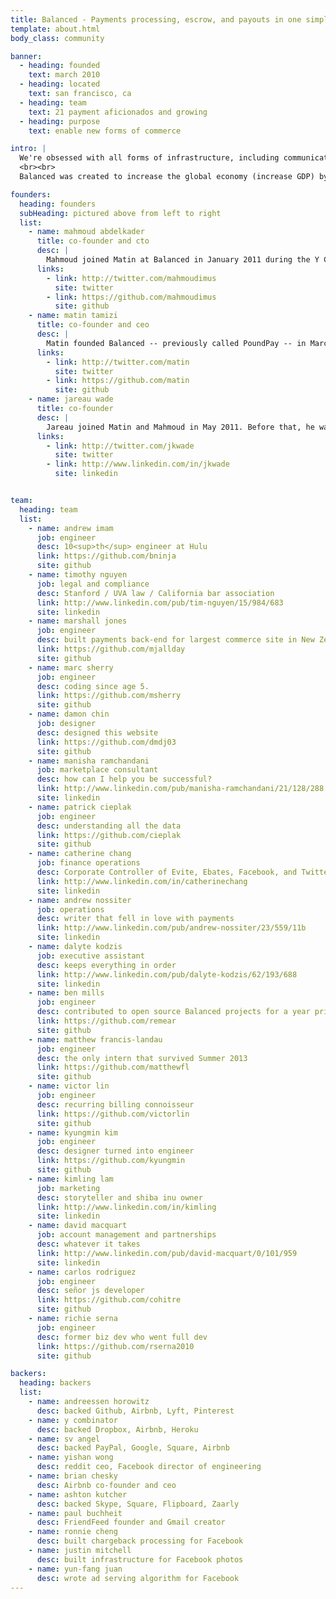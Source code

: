 ```yaml
---
title: Balanced - Payments processing, escrow, and payouts in one simple API | About
template: about.html
body_class: community

banner:
  - heading: founded
    text: march 2010
  - heading: located
    text: san francisco, ca
  - heading: team
    text: 21 payment aficionados and growing
  - heading: purpose
    text: enable new forms of commerce

intro: |
  We're obsessed with all forms of infrastructure, including communications, transportation, energy, waste management, and payments. Robust infrastructure creates a happier, more productive, and more prosperous society. You know exactly what I mean if you've traveled somewhere where you struggled to find a reliable Internet connect or even usable roads. You also know what I mean when you sit in traffic or struggle with public transportation (or lack thereof) in the US.
  <br><br>
  Balanced was created to increase the global economy (increase GDP) by enabling new commerce. Our mechanism or facility to do that is payments. Everything else we do depends on how it fits into the vision for Balanced.

founders:
  heading: founders
  subHeading: pictured above from left to right
  list:
    - name: mahmoud abdelkader
      title: co-founder and cto
      desc: |
        Mahmoud joined Matin at Balanced in January 2011 during the Y Combinator Winter 2011 session -- just after his previous employer, Milo.com, was acquired by eBay. Mahmoud was employee #4 at Milo.com where he designed automated product matching systems. He built high-frequency trading algorithms for Wachovia Securities before that. Mahmoud grew up in NY and Maryland after moving from Egypt.<br><br>Mahmoud graduated Magna Cum-Laude with a BS in Computer Engineering from University of Maryland, College Park, but actually learned to code by reverse engineering World of Warcraft.
      links:
        - link: http://twitter.com/mahmoudimus
          site: twitter
        - link: https://github.com/mahmoudimus
          site: github
    - name: matin tamizi
      title: co-founder and ceo
      desc: |
        Matin founded Balanced -- previously called PoundPay -- in March 2010 as a real-time alternative payments system, but started focusing specifically on marketplaces after hearing payments horror stories from several marketplace founders. Matin was employee #2 at Milo.com where he built automated product categorization tools before founding Balanced. He managed an $11MM service line in Europe for JDSU before that. Originally from Iran, Matin grew up in Maryland, where he first became obsessed about payments.<br><br>Matin finished college in three years with a BS in Computer Engineering from University of Maryland, College Park where he built DDoS prevention algorithms.
      links:
        - link: http://twitter.com/matin
          site: twitter
        - link: https://github.com/matin
          site: github
    - name: jareau wade
      title: co-founder
      desc: |
        Jareau joined Matin and Mahmoud in May 2011. Before that, he was the 1st employee and head of data acquisition at Milo.com where he Managed 60% of Milo's employees and designed many of their data acquisition systems. Prior to Milo, Jareau was a founding faculty member of a a technology-entrepreneurship training institute in Ghana.<br><br>Jareau holds a BSE in Electrical Engineering from University of Pennsylvania where he built emergency personnel tracking systems using GPS.
      links:
        - link: http://twitter.com/jkwade
          site: twitter
        - link: http://www.linkedin.com/in/jkwade
          site: linkedin


team:
  heading: team
  list:
    - name: andrew imam
      job: engineer
      desc: 10<sup>th</sup> engineer at Hulu
      link: https://github.com/bninja
      site: github
    - name: timothy nguyen
      job: legal and compliance
      desc: Stanford / UVA law / California bar association
      link: http://www.linkedin.com/pub/tim-nguyen/15/984/683
      site: linkedin
    - name: marshall jones
      job: engineer
      desc: built payments back-end for largest commerce site in New Zealand
      link: https://github.com/mjallday
      site: github
    - name: marc sherry
      job: engineer
      desc: coding since age 5.
      link: https://github.com/msherry
      site: github
    - name: damon chin
      job: designer
      desc: designed this website
      link: https://github.com/dmdj03
      site: github
    - name: manisha ramchandani
      job: marketplace consultant
      desc: how can I help you be successful?
      link: http://www.linkedin.com/pub/manisha-ramchandani/21/128/288
      site: linkedin
    - name: patrick cieplak
      job: engineer
      desc: understanding all the data
      link: https://github.com/cieplak
      site: github
    - name: catherine chang
      job: finance operations
      desc: Corporate Controller of Evite, Ebates, Facebook, and Twitter
      link: http://www.linkedin.com/in/catherinechang
      site: linkedin
    - name: andrew nossiter
      job: operations
      desc: writer that fell in love with payments
      link: http://www.linkedin.com/pub/andrew-nossiter/23/559/11b
      site: linkedin
    - name: dalyte kodzis
      job: executive assistant
      desc: keeps everything in order
      link: http://www.linkedin.com/pub/dalyte-kodzis/62/193/688
      site: linkedin
    - name: ben mills
      job: engineer
      desc: contributed to open source Balanced projects for a year prior to working at Balanced
      link: https://github.com/remear
      site: github
    - name: matthew francis-landau
      job: engineer
      desc: the only intern that survived Summer 2013
      link: https://github.com/matthewfl
      site: github
    - name: victor lin
      job: engineer
      desc: recurring billing connoisseur
      link: https://github.com/victorlin
      site: github
    - name: kyungmin kim
      job: engineer
      desc: designer turned into engineer
      link: https://github.com/kyungmin
      site: github
    - name: kimling lam
      job: marketing
      desc: storyteller and shiba inu owner
      link: http://www.linkedin.com/in/kimling
      site: linkedin
    - name: david macquart
      job: account management and partnerships
      desc: whatever it takes
      link: http://www.linkedin.com/pub/david-macquart/0/101/959
      site: linkedin
    - name: carlos rodriguez
      job: engineer
      desc: señor js developer
      link: https://github.com/cohitre
      site: github
    - name: richie serna
      job: engineer
      desc: former biz dev who went full dev
      link: https://github.com/rserna2010
      site: github

backers:
  heading: backers
  list:
    - name: andreessen horowitz
      desc: backed Github, Airbnb, Lyft, Pinterest
    - name: y combinator
      desc: backed Dropbox, Airbnb, Heroku
    - name: sv angel
      desc: backed PayPal, Google, Square, Airbnb
    - name: yishan wong
      desc: reddit ceo, Facebook director of engineering
    - name: brian chesky
      desc: Airbnb co-founder and ceo
    - name: ashton kutcher
      desc: backed Skype, Square, Flipboard, Zaarly
    - name: paul buchheit
      desc: FriendFeed founder and Gmail creator
    - name: ronnie cheng
      desc: built chargeback processing for Facebook
    - name: justin mitchell
      desc: built infrastructure for Facebook photos
    - name: yun-fang juan
      desc: wrote ad serving algorithm for Facebook
---
```

